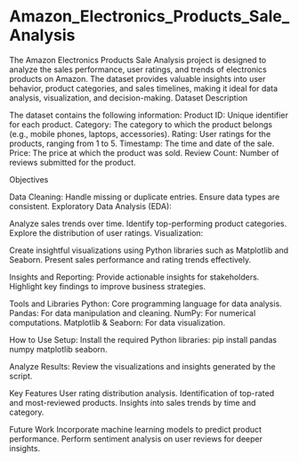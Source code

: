 # Amazon_Electronics_Products_Sale_Analysis
The Amazon Electronics Products Sale Analysis project is designed to analyze the sales performance, user ratings, and trends of electronics products on Amazon. The dataset provides valuable insights into user behavior, product categories, and sales timelines, making it ideal for data analysis, visualization, and decision-making.
Dataset Description

The dataset contains the following information:
Product ID: Unique identifier for each product.
Category: The category to which the product belongs (e.g., mobile phones, laptops, accessories).
Rating: User ratings for the products, ranging from 1 to 5.
Timestamp: The time and date of the sale.
Price: The price at which the product was sold.
Review Count: Number of reviews submitted for the product.

Objectives

Data Cleaning:
Handle missing or duplicate entries.
Ensure data types are consistent.
Exploratory Data Analysis (EDA):

Analyze sales trends over time.
Identify top-performing product categories.
Explore the distribution of user ratings.
Visualization:

Create insightful visualizations using Python libraries such as Matplotlib and Seaborn.
Present sales performance and rating trends effectively.

Insights and Reporting:
Provide actionable insights for stakeholders.
Highlight key findings to improve business strategies.

Tools and Libraries
Python: Core programming language for data analysis.
Pandas: For data manipulation and cleaning.
NumPy: For numerical computations.
Matplotlib & Seaborn: For data visualization.

How to Use
Setup:
Install the required Python libraries:
pip install pandas numpy matplotlib seaborn.

Analyze Results:
Review the visualizations and insights generated by the script.

Key Features
User rating distribution analysis.
Identification of top-rated and most-reviewed products.
Insights into sales trends by time and category.

Future Work
Incorporate machine learning models to predict product performance.
Perform sentiment analysis on user reviews for deeper insights.
